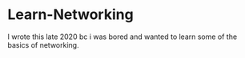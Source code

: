 # Learn-Networking

I wrote this late 2020 bc i was bored and wanted to learn some of the basics of networking. 
